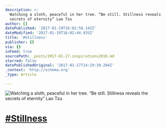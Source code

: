 ```yaml
---
description: >-
  Watching a sloth, peaceful in her tree. “Be still. Stillness reveals the
  secrets of eternity” Lao Tzu
author: []
datePublished: '2017-01-19T16:02:58.142Z'
dateModified: '2017-01-19T16:02:44.935Z'
title: '#Stillness'
publisher: {}
via: {}
inFeed: true
sourcePath: _posts/2017-01-17-inspirations2016.md
starred: false
datePublishedOriginal: '2017-01-17T14:29:39.204Z'
_context: 'http://schema.org'
_type: Article

---
```

![Watching a sloth, peaceful in her tree. “Be still. Stillness reveals the secrets of eternity” Lao Tzu](https://the-grid-user-content.s3-us-west-2.amazonaws.com/71993d47-09e1-4e05-87fa-13ff95b1f3e5.jpg)

# [\#Stillness][0]

[0]: https://www.facebook.com/hashtag/Inspirations2016